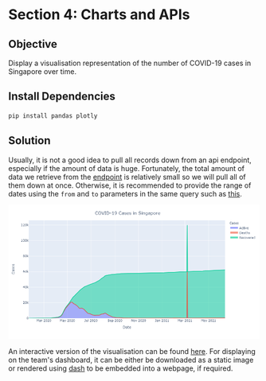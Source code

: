 # Section 4: Charts and APIs

## Objective

Display a visualisation representation of the number of COVID-19 cases in Singapore over time.

## Install Dependencies

```bash
pip install pandas plotly
```

## Solution

Usually, it is not a good idea to pull all records down from an api endpoint, especially if the amount of data is huge.
Fortunately, the total amount of data we retrieve from the [endpoint](https://api.covid19api.com/country/singapore) is
relatively small so we will pull all of them down at once. Otherwise, it is recommended to provide the range of dates 
using the `from` and `to` parameters in the same query such as
[this](https://api.covid19api.com/country/singapore?from=2020-03-01T00:00:00Z&to=2020-04-01T00:00:00Z).

![chart](images/chart.png)

An interactive version of the visualisation can be found
[here](https://nbviewer.jupyter.org/github/yixiang91/data-engineer-test/blob/main/sections/4/visualisation.ipynb#Plot).
For displaying on the team's dashboard, it can be either be downloaded as a static image or rendered using 
[dash](https://dash.plotly.com) to be embedded into a webpage, if required.
